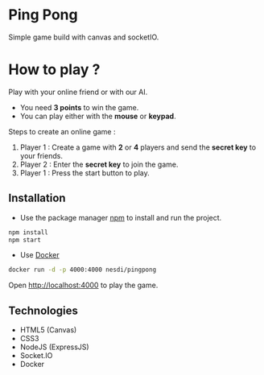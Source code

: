 # Ping Pong

Simple game build with canvas and socketIO.

# How to play ?

Play with your online friend or with our AI.

- You need **3 points** to win the game.
- You can play either with the **mouse** or **keypad**.

Steps to create an online game :

1. Player 1 : Create a game with **2** or **4** players and send the **secret key** to your friends.
2. Player 2 : Enter the **secret key** to join the game.
3. Player 1 : Press the start button to play.

## Installation

- Use the package manager [npm](https://nodejs.org/en/) to install and run the project.

```bash
npm install
npm start
```

- Use [Docker](https://www.docker.com/)

```bash
docker run -d -p 4000:4000 nesdi/pingpong
```

Open [http://localhost:4000](http://localhost:4000) to play the game.

## Technologies

- HTML5 (Canvas)
- CSS3
- NodeJS (ExpressJS)
- Socket.IO
- Docker
